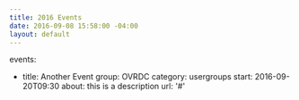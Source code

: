 ```yaml
---
title: 2016 Events
date: 2016-09-08 15:58:00 -04:00
layout: default
---
```


events:
  - title: Another Event
    group: OVRDC
    category: usergroups
    start: 2016-09-20T09:30
    about: this is a description
    url: '#'